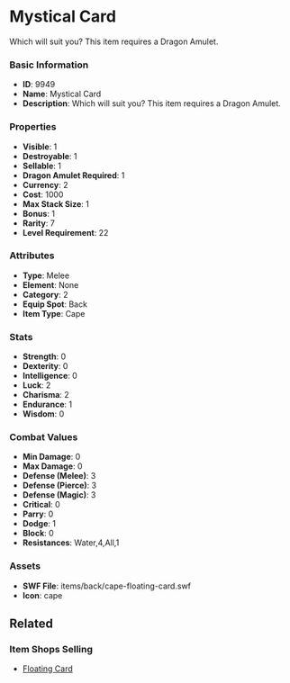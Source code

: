 # Mystical Card

Which will suit you? This item requires a Dragon Amulet.

### Basic Information

- **ID**: 9949
- **Name**: Mystical Card
- **Description**: Which will suit you? This item requires a Dragon Amulet.

### Properties

- **Visible**: 1
- **Destroyable**: 1
- **Sellable**: 1
- **Dragon Amulet Required**: 1
- **Currency**: 2
- **Cost**: 1000
- **Max Stack Size**: 1
- **Bonus**: 1
- **Rarity**: 7
- **Level Requirement**: 22

### Attributes

- **Type**: Melee
- **Element**: None
- **Category**: 2
- **Equip Spot**: Back
- **Item Type**: Cape

### Stats

- **Strength**: 0
- **Dexterity**: 0
- **Intelligence**: 0
- **Luck**: 2
- **Charisma**: 2
- **Endurance**: 1
- **Wisdom**: 0

### Combat Values

- **Min Damage**: 0
- **Max Damage**: 0
- **Defense (Melee)**: 3
- **Defense (Pierce)**: 3
- **Defense (Magic)**: 3
- **Critical**: 0
- **Parry**: 0
- **Dodge**: 1
- **Block**: 0
- **Resistances**: Water,4,All,1

### Assets

- **SWF File**: items/back/cape-floating-card.swf
- **Icon**: cape

## Related

### Item Shops Selling

- [Floating Card](../item-shops/343-floating-card.md)

